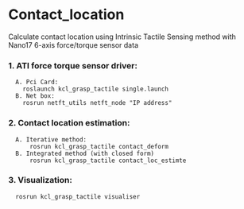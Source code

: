 # Contact_location
Calculate contact location using Intrinsic Tactile Sensing method with Nano17 6-axis force/torque sensor data


### 1. ATI force torque sensor driver: 
```
  A. Pci Card:
    roslaunch kcl_grasp_tactile single.launch
  B. Net box:
    rosrun netft_utils netft_node "IP address"    
```
### 2. Contact location estimation:
```
  A. Iterative method:
      rosrun kcl_grasp_tactile contact_deform
  B. Integrated method (with closed form)
      rosrun kcl_grasp_tactile contact_loc_estimte
```
### 3. Visualization:
```  
  rosrun kcl_grasp_tactile visualiser 
```
